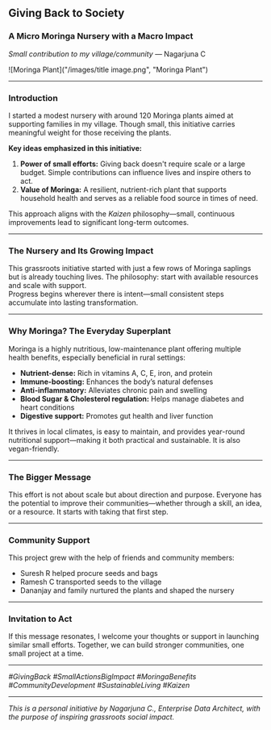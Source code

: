 ## Giving Back to Society  
### A Micro Moringa Nursery with a Macro Impact  
*Small contribution to my village/community*  — Nagarjuna C  

![Moringa Plant]("/images/title image.png", "Moringa Plant")

---

### Introduction  
I started a modest nursery with around 120 Moringa plants aimed at supporting families in my village. Though small, this initiative carries meaningful weight for those receiving the plants.  

**Key ideas emphasized in this initiative:**  
1. **Power of small efforts:** Giving back doesn't require scale or a large budget. Simple contributions can influence lives and inspire others to act.  
2. **Value of Moringa:** A resilient, nutrient-rich plant that supports household health and serves as a reliable food source in times of need.

This approach aligns with the *Kaizen* philosophy—small, continuous improvements lead to significant long-term outcomes.

---

### The Nursery and Its Growing Impact  
This grassroots initiative started with just a few rows of Moringa saplings but is already touching lives. The philosophy: start with available resources and scale with support.  
Progress begins wherever there is intent—small consistent steps accumulate into lasting transformation.

---

### Why Moringa? The Everyday Superplant  
Moringa is a highly nutritious, low-maintenance plant offering multiple health benefits, especially beneficial in rural settings:

- **Nutrient-dense:** Rich in vitamins A, C, E, iron, and protein  
- **Immune-boosting:** Enhances the body’s natural defenses  
- **Anti-inflammatory:** Alleviates chronic pain and swelling  
- **Blood Sugar & Cholesterol regulation:** Helps manage diabetes and heart conditions  
- **Digestive support:** Promotes gut health and liver function  

It thrives in local climates, is easy to maintain, and provides year-round nutritional support—making it both practical and sustainable. It is also vegan-friendly.

---

### The Bigger Message  
This effort is not about scale but about direction and purpose. Everyone has the potential to improve their communities—whether through a skill, an idea, or a resource. It starts with taking that first step.

---

### Community Support  
This project grew with the help of friends and community members:  
- Suresh R helped procure seeds and bags  
- Ramesh C transported seeds to the village  
- Dananjay and family nurtured the plants and shaped the nursery  

---

### Invitation to Act  
If this message resonates, I welcome your thoughts or support in launching similar small efforts. Together, we can build stronger communities, one small project at a time.

---

*#GivingBack #SmallActionsBigImpact #MoringaBenefits #CommunityDevelopment #SustainableLiving #Kaizen*

---

*This is a personal initiative by Nagarjuna C., Enterprise Data Architect, with the purpose of inspiring grassroots social impact.*

